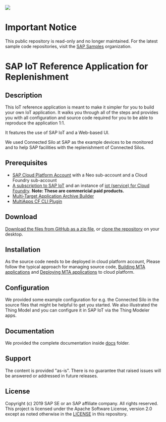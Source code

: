 ![](https://img.shields.io/badge/STATUS-NOT%20CURRENTLY%20MAINTAINED-red.svg?longCache=true&style=flat)

# Important Notice
This public repository is read-only and no longer maintained. For the latest sample code repositories, visit the [SAP Samples](https://github.com/SAP-samples) organization.

# SAP IoT Reference Application for Replenishment

## Description

This IoT reference application is meant to make it simpler for you to build your own IoT application. It walks you through all of the steps and provides you with all configuration and source code required for you to be able to reproduce the application 1:1.

It features the use of SAP IoT and a Web-based UI.

We used Connected Silo at SAP as the example devices to be monitored and to help SAP facilities with the replenishment of Connected Silos.

## Prerequisites
* [SAP Cloud Platform Account](https://cloudplatform.sap.com/index.html) with a Neo sub-account and a Cloud Foundry sub-account
* [A subscription to SAP IoT](https://cloudplatform.sap.com/capabilities/product-info.SAP-Leonardo-Internet-of-Things.1e3dd0d0-a355-4a0a-bc3e-36285eae4cbe.html) and an instance of [iot (service) for Cloud Foundry](https://help.sap.com/viewer/2f1daa938df84fd090fa2a4da6e4bc05/Cloud/en-US). **Note: These are commericial paid products.** 
* [Multi-Target Application Archive Builder](https://tools.hana.ondemand.com/#cloud)
*  [MultiApps CF CLI Plugin](https://github.com/cloudfoundry-incubator/multiapps-cli-plugin)

## Download

[Download the files from GitHub as a zip file](../../archive/master.zip), or [clone the repository](https://help.github.com/articles/cloning-a-repository/) on your desktop.

## Installation

As the source code needs to be deployed in cloud platform account, Please follow the typical approach for managing source code, [Building MTA applications](https://help.sap.com/viewer/58746c584026430a890170ac4d87d03b/Cloud/en-US/9f778dba93934a80a51166da3ec64a05.html) and [Deploying MTA applications](https://github.com/cloudfoundry-incubator/multiapps-cli-plugin#usage) to cloud platform. 

## Configuration

We provided some example configuration for e.g. the Connected Silo in the source files that might be helpful to get you started. We also illustrated the Thing Model and you can configure it in SAP IoT via the Thing Modeler apps.

## Documentation

We provided the complete documentation inside [docs](/docs) folder.

## Support

The content is provided "as-is". There is no guarantee that raised issues will be answered or addressed in future releases.

## License
Copyright (c) 2019 SAP SE or an SAP affiliate company. All rights reserved. This project is licensed under the Apache Software License, version 2.0 except as noted otherwise in the [LICENSE](LICENSE) in this repository.
